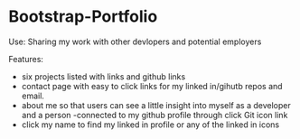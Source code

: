 # Bootstrap-Portfolio
Use: Sharing my work with other devlopers and potential employers

Features: 
- six projects listed with links and github links
- contact page with easy to click links for my linked in/gihutb repos and email.
- about me so that users can see a little insight into myself as a developer and a person
-connected to my github profile through click Git icon link
- click my name to find my linked in profile or any of the linked in icons


